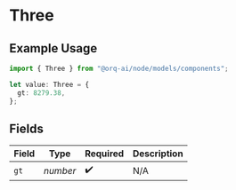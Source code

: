 # Three

## Example Usage

```typescript
import { Three } from "@orq-ai/node/models/components";

let value: Three = {
  gt: 8279.38,
};
```

## Fields

| Field              | Type               | Required           | Description        |
| ------------------ | ------------------ | ------------------ | ------------------ |
| `gt`               | *number*           | :heavy_check_mark: | N/A                |